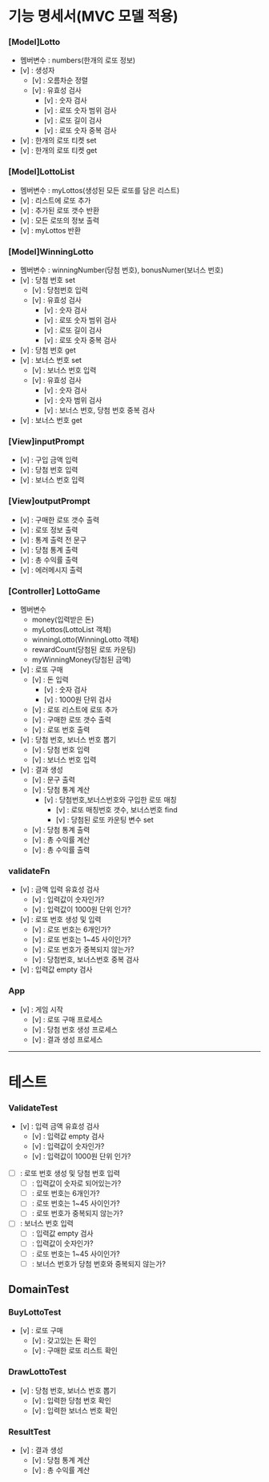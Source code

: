# 기능 명세서(MVC 모델 적용)

### [Model]Lotto

- 멤버변수 : numbers(한개의 로또 정보)
- [v] : 생성자
  - [v] : 오름차순 정렬
  - [v] : 유효성 검사
    - [v] : 숫자 검사
    - [v] : 로또 숫자 범위 검사
    - [v] : 로또 길이 검사
    - [v] : 로또 숫자 중복 검사
- [v] : 한개의 로또 티켓 set
- [v] : 한개의 로또 티켓 get

### [Model]LottoList

- 멤버변수 : myLottos(생성된 모든 로또를 담은 리스트)
- [v] : 리스트에 로또 추가
- [v] : 추가된 로또 갯수 반환
- [v] : 모든 로또의 정보 출력
- [v] : myLottos 반환

### [Model]WinningLotto

- 멤버변수 : winningNumber(당첨 번호), bonusNumer(보너스 번호)
- [v] : 당첨 번호 set
  - [v] : 당첨번호 입력
  - [v] : 유효성 검사
    - [v] : 숫자 검사
    - [v] : 로또 숫자 범위 검사
    - [v] : 로또 길이 검사
    - [v] : 로또 숫자 중복 검사
- [v] : 당첨 번호 get
- [v] : 보너스 번호 set
  - [v] : 보너스 번호 입력
  - [v] : 유효성 검사
    - [v] : 숫자 검사
    - [v] : 숫자 범위 검사
    - [v] : 보너스 번호, 당첨 번호 중복 검사
- [v] : 보너스 번호 get

### [View]inputPrompt

- [v] : 구입 금액 입력
- [v] : 당첨 번호 입력
- [v] : 보너스 번호 입력

### [View]outputPrompt

- [v] : 구매한 로또 갯수 출력
- [v] : 로또 정보 출력
- [v] : 통계 출력 전 문구
- [v] : 당첨 통계 출력
- [v] : 총 수익률 출력
- [v] : 에러메시지 출력

### [Controller] LottoGame

- 멤버변수
  - money(입력받은 돈)
  - myLottos(LottoList 객체)
  - winningLotto(WinningLotto 객체)
  - rewardCount(당첨된 로또 카운팅)
  - myWinningMoney(당첨된 금액)
- [v] : 로또 구매
  - [v] : 돈 입력
    - [v] : 숫자 검사
    - [v] : 1000원 단위 검사
  - [v] : 로또 리스트에 로또 추가
  - [v] : 구매한 로또 갯수 출력
  - [v] : 로또 번호 출력
- [v] : 당첨 번호, 보너스 번호 뽑기
  - [v] : 당첨 번호 입력
  - [v] : 보너스 번호 입력
- [v] : 결과 생성
  - [v] : 문구 출력
  - [v] : 당첨 통계 계산
    - [v] : 당첨번호,보너스번호와 구입한 로또 매칭
      - [v] : 로또 매칭번호 갯수, 보너스번호 find
      - [v] : 당첨된 로또 카운팅 변수 set
  - [v] : 당첨 통계 출력
  - [v] : 총 수익률 계산
  - [v] : 총 수익률 출력

### validateFn

- [v] : 금액 입력 유효성 검사
  - [v] : 입력값이 숫자인가?
  - [v] : 입력값이 1000원 단위 인가?
- [v] : 로또 번호 생성 및 입력
  - [v] : 로또 번호는 6개인가?
  - [v] : 로또 번호는 1~45 사이인가?
  - [v] : 로또 번호가 중복되지 않는가?
  - [v] : 당첨번호, 보너스번호 중복 검사
- [v] : 입력값 empty 검사

### App

- [v] : 게임 시작
  - [v] : 로또 구매 프로세스
  - [v] : 당첨 번호 생성 프로세스
  - [v] : 결과 생성 프로세스

---

# 테스트

### ValidateTest

- [v] : 입력 금액 유효성 검사
  - [v] : 입력값 empty 검사
  - [v] : 입력값이 숫자인가?
  - [v] : 입력값이 1000원 단위 인가?
- [ ] : 로또 번호 생성 및 당첨 번호 입력
  - [ ] : 입력값이 숫자로 되어있는가?
  - [ ] : 로또 번호는 6개인가?
  - [ ] : 로또 번호는 1~45 사이인가?
  - [ ] : 로또 번호가 중복되지 않는가?
- [ ] : 보너스 번호 입력
  - [ ] : 입력값 empty 검사
  - [ ] : 입력값이 숫자인가?
  - [ ] : 로또 번호는 1~45 사이인가?
  - [ ] : 보너스 번호가 당첨 번호와 중복되지 않는가?

## DomainTest

### BuyLottoTest

- [v] : 로또 구매
  - [v] : 갖고있는 돈 확인
  - [v] : 구매한 로또 리스트 확인

### DrawLottoTest

- [v] : 당첨 번호, 보너스 번호 뽑기
  - [v] : 입력한 당첨 번호 확인
  - [v] : 입력한 보너스 번호 확인

### ResultTest

- [v] : 결과 생성
  - [v] : 당첨 통계 계산
  - [v] : 총 수익률 계산
